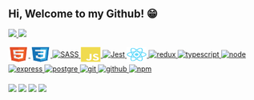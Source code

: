  ## Hi, Welcome to my Github! 😁



 <div>
   <a href="https://github.com/BraynnerM">
   <img height="180em" src="https://github-readme-stats.vercel.app/api?username=BraynnerM&show_icons=true&theme=tokyonight&include_all_commits=true&count_private=true"/>
   <img height="180em" src="https://github-readme-stats.vercel.app/api/top-langs/?username=BraynnerM&layout=compact&langs_count=6&theme=tokyonight"/>

</div>
<div style="display: inline_block"><br>
 <img align="center" style="margin-bottom: 5px;" alt="HTML" height="30" width="40" src="https://raw.githubusercontent.com/devicons/devicon/master/icons/html5/html5-original.svg">
 <img align="center" style="margin-bottom: 5px;" alt="CSS" height="30" width="40" src="https://raw.githubusercontent.com/devicons/devicon/master/icons/css3/css3-original.svg">
 <img align="center" style="margin-bottom: 5px;" alt="SASS" height="30" width="40" src="https://cdn.jsdelivr.net/gh/devicons/devicon/icons/sass/sass-original.svg">
 <img align="center" style="margin-bottom: 5px;" alt="Js" height="30" width="40" src="https://raw.githubusercontent.com/devicons/devicon/master/icons/javascript/javascript-plain.svg"> 
 <img align="center" style="margin-bottom: 5px;" alt="Jest" height="30" width="40" src="https://cdn.jsdelivr.net/gh/devicons/devicon/icons/jest/jest-plain.svg">  
 <img align="center" style="margin-bottom: 5px;" alt="react" height="30" width="40" src="https://raw.githubusercontent.com/devicons/devicon/master/icons/react/react-original.svg"> 
 <img align="center" style="margin-bottom: 5px;" alt="redux" height="30" width="40" src="https://cdn.jsdelivr.net/gh/devicons/devicon/icons/redux/redux-original.svg">
 <img align="center" style="margin-bottom: 5px;" alt="typescript" height="30" width="40" src="https://cdn.jsdelivr.net/gh/devicons/devicon/icons/typescript/typescript-plain.svg">
 <img align="center" style="margin-bottom: 5px;" alt="node" height="30" width="40" src="https://cdn.jsdelivr.net/gh/devicons/devicon/icons/nodejs/nodejs-original.svg">
 <img align="center" style="margin-bottom: 5px;" alt="express" height="30" width="40" src="https://cdn.jsdelivr.net/gh/devicons/devicon/icons/express/express-original.svg">
 <img align="center" style="margin-bottom: 5px;" alt="postgre" height="30" width="40" src="https://cdn.jsdelivr.net/gh/devicons/devicon/icons/postgresql/postgresql-original.svg">
 <img align="center" style="margin-bottom: 5px;" alt="git" height="30" width="40" src="https://cdn.jsdelivr.net/gh/devicons/devicon/icons/git/git-original.svg">
 <img align="center" style="margin-bottom: 5px;" alt="github" height="30" width="40" src="https://cdn.jsdelivr.net/gh/devicons/devicon/icons/github/github-original.svg">
 <img align="center" style="margin-bottom: 5px;" alt="npm" height="30" width="40" src="https://cdn.jsdelivr.net/gh/devicons/devicon/icons/npm/npm-original-wordmark.svg">
         
</div>
 
 <br>
 
<div> 
 <a href="mailto:braynnermarques@hotmail.com"><img src="https://img.shields.io/badge/-Hotmail-%23333?style=for-the-badge&logo=gmail&logoColor=white" target="_blank"></a> 
 <a href="https://api.whatsapp.com/send?phone=+5564993209973&text=Ol%C3%A1!" target="_blank"><img src="https://img.shields.io/badge/-whatsapp-008000?style=for-the-badge&logo=whatsapp&logoColor=white"></a>
 <a href="https://www.linkedin.com/in/braynner/" target="_blank"><img src="https://img.shields.io/badge/-LinkedIn-%230077B5?style=for-the-badge&logo=linkedin&logoColor=white" target="_blank"></a> 
 <a href="https://www.frontendmentor.io/profile/BraynnerM" target="_blank"><img src="https://img.shields.io/badge/-FRONTEND_MENTOR-FAFAFA?style=for-the-badge&logo=frontendmentor&logoColor=gray" target="_blank"></a>  

 <!-- ![Snake animation](https://github.com/BraynnerM/BraynnerM/blob/output/github-contribution-grid-snake.svg) -->

 </div>
